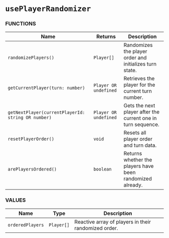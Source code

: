 # `usePlayerRandomizer`

### FUNCTIONS

| **Name**                | **Returns**            | **Description**                                      |
|-------------------------|------------------------|------------------------------------------------------|
| `randomizePlayers()`     | `Player[]`             | Randomizes the player order and initializes turn state. |
| `getCurrentPlayer(turn: number)` | `Player OR undefined` | Retrieves the player for the current turn number.       |
| `getNextPlayer(currentPlayerId: string OR number)` | `Player OR undefined` | Gets the next player after the current one in turn sequence. |
| `resetPlayerOrder()`     | `void`                 | Resets all player order and turn data.                 |
| `arePlayersOrdered()`    | `boolean`              | Returns whether the players have been randomized already. |

### VALUES

| **Name**            | **Type**       | **Description**                                       |
|---------------------|----------------|-------------------------------------------------------|
| `orderedPlayers`    | `Player[]`     | Reactive array of players in their randomized order.  |
